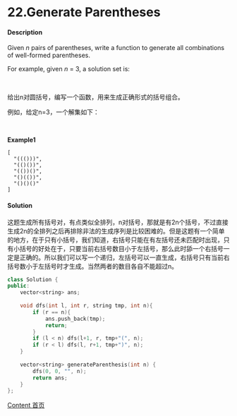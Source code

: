 # 22.Generate Parentheses

#### Description

Given *n* pairs of parentheses, write a function to generate all combinations of well-formed parentheses.

For example, given *n* = 3, a solution set is:

<br>

给出n对圆括号，编写一个函数，用来生成正确形式的括号组合。

例如，给定n=3，一个解集如下：

<br>

**Example1**


```
[
  "((()))",
  "(()())",
  "(())()",
  "()(())",
  "()()()"
]
```



#### Solution

这题生成所有括号对，有点类似全排列，n对括号，那就是有2n个括号，不过直接生成2n的全排列之后再排除非法的生成序列是比较困难的。但是这题有一个简单的地方，在于只有小括号，我们知道，右括号只能在有左括号还未匹配时出现，只有小括号的好处在于，只要当前右括号数目小于左括号，那么此时舔一个右括号一定是正确的。所以我们可以写一个递归，左括号可以一直生成，右括号只有当前右括号数小于左括号时才生成。当然两者的数目各自不能超过n。

```c++
class Solution {
public:
    vector<string> ans;
    
    void dfs(int l, int r, string tmp, int n){
        if (r == n){
            ans.push_back(tmp);
            return;
        }
        if (l < n) dfs(l+1, r, tmp+"(", n);
        if (r < l) dfs(l, r+1, tmp+")", n);
    }
    
    vector<string> generateParenthesis(int n) {
        dfs(0, 0, "", n);
        return ans;
    }
};
```



[Content   首页](../README.md)


